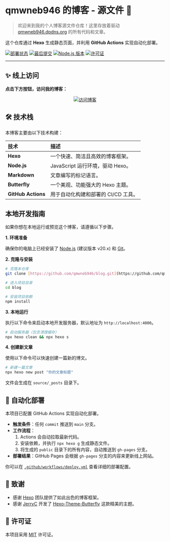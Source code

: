 # qmwneb946 的博客 - 源文件 🚀

> 欢迎来到我的个人博客源文件仓库！这里存放着驱动 [qmwneb946.dpdns.org](https://qmwneb946.dpdns.org) 的所有代码和文章。

这个仓库通过 **Hexo** 生成静态页面，并利用 **GitHub Actions** 实现自动化部署。

[![部署状态](https://github.com/qmwneb946/blog/actions/workflows/deploy.yml/badge.svg)](https://github.com/qmwneb946/blog/actions)
[![最后提交](https://img.shields.io/github/last-commit/qmwneb946/blog)](https://github.com/qmwneb946/blog/commits/main)
[![Node.js 版本](https://img.shields.io/badge/node-20.x-green.svg)](https://nodejs.org/en/)
[![许可证](https://img.shields.io/github/license/qmwneb946/blog)](./LICENSE)

---

## ✨ 线上访问

**点击下方按钮，访问我的博客：**

<p align="center">
  <a href="https://qmwneb946.dpdns.org" target="_blank">
    <img src="https://img.shields.io/badge/访问博客-→-blue?style=for-the-badge&logo=data:image/svg+xml;base64,PHN2ZyB4bWxucz0iaHR0cDovL3d3dy53My5vcmcvMjAwMC9zdmciIHdpZHRoPSIyNCIgaGVpZ2h0PSIyNCIgdmlld0JveD0iMCAwIDI0IDI0IiBmaWxsPSJub25lIiBzdHJva2U9ImN1cnJlbnRDb2xvciIgc3Ryb2tlLXdpZHRoPSIyIiBzdHJva2UtbGluZWNhcD0icm91bmQiIHN0cm9rZS1saW5lam9pbj0icm91bmQiIGNsYXNzPSJsdWNpZGUgbHVjaWRlLW1vdXNlLXBvaW50ZXIiPjxwYXRoIGQ9Im0zIDMgNS41IDEyLjUgNCAuNSAzLjUtNy41TDkgMy41WiIvPjxwYXRoIGQ9Im0xMy41IDEzLjUgNyA3Ii8+PC9zdmc+" alt="访问博客">
  </a>
</p>


## 🛠️ 技术栈

本博客主要由以下技术构建：

| 技术 | 描述 |
| :--- | :--- |
| **Hexo** | 一个快速、简洁且高效的博客框架。 |
| **Node.js** | JavaScript 运行环境，驱动 Hexo。 |
| **Markdown** | 文章编写的标记语言。 |
| **Butterfly** | 一个美观、功能强大的 Hexo 主题。 |
| **GitHub Actions** | 用于自动化构建和部署的 CI/CD 工具。|


## 本地开发指南

如果你想在本地运行或预览这个博客，请遵循以下步骤。

**1. 环境准备**

确保你的电脑上已经安装了 [Node.js](https://nodejs.org/en/) (建议版本 v20.x) 和 [Git](https://git-scm.com/)。

**2. 克隆与安装**

```bash
# 克隆本仓库
git clone [https://github.com/qmwneb946/blog.git](https://github.com/qmwneb946/blog.git)

# 进入项目目录
cd blog

# 安装项目依赖
npm install
```

**3. 本地运行**

执行以下命令来启动本地开发服务器，默认地址为 `http://localhost:4000`。

```bash
# 启动服务器（包含清理缓存）
npx hexo clean && npx hexo s
```

**4. 创建新文章**

使用以下命令可以快速创建一篇新的博文。

```bash
# 新建一篇文章
npx hexo new post "你的文章标题"
```
文件会生成在 `source/_posts` 目录下。

## 🚀 自动化部署

本项目已配置 GitHub Actions 实现自动化部署。

- **触发条件**：任何 `commit` 推送到 `main` 分支。
- **工作流程**：
    1.  Actions 会自动拉取最新代码。
    2.  安装依赖，并执行 `npx hexo g` 生成静态文件。
    3.  将生成的 `public` 目录下的所有内容，自动推送到 `gh-pages` 分支。
- **部署结果**：GitHub Pages 会根据 `gh-pages` 分支的内容来更新线上网站。

你可以在 [`.github/workflows/deploy.yml`](./.github/workflows/deploy.yml) 查看详细的部署配置。

## 🙏 致谢

* 感谢 [Hexo](https://hexo.io/) 团队提供了如此出色的博客框架。
* 感谢 [JerryC](https://github.com/jerryc127) 开发了 [Hexo-Theme-Butterfly](https://github.com/jerryc127/hexo-theme-butterfly) 这款精美的主题。

## 📄 许可证

本项目采用 [MIT](./LICENSE) 许可证。